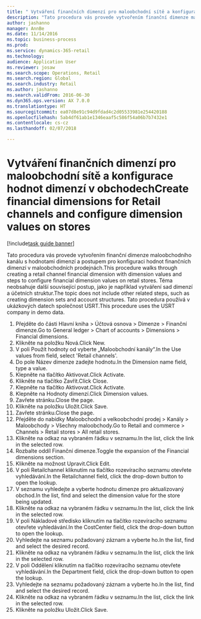 ```yaml
--- 
title: " Vytváření finančních dimenzí pro maloobchodní sítě a konfigurace hodnot dimenzí v obchodech"
description: "Tato procedura vás provede vytvořením finanční dimenze maloobchodního kanálu s hodnotami dimenzí a postupem pro konfiguraci hodnot finančních dimenzí v maloobchodních prodejnách."
author: jashanno
manager: AnnBe
ms.date: 11/14/2016
ms.topic: business-process
ms.prod: 
ms.service: dynamics-365-retail
ms.technology: 
audience: Application User
ms.reviewer: josaw
ms.search.scope: Operations, Retail
ms.search.region: Global
ms.search.industry: Retail
ms.author: jashanno
ms.search.validFrom: 2016-06-30
ms.dyn365.ops.version: AX 7.0.0
ms.translationtype: HT
ms.sourcegitcommit: ea07d8e91c94d9fdad4c2d05533981e254420188
ms.openlocfilehash: 5ab4df61ab1e1346eaaf5c586f54a06b7b7432e1
ms.contentlocale: cs-cz
ms.lasthandoff: 02/07/2018

---
```

# <a name="create-financial-dimensions-for-retail-channels-and-configure-dimension-values-on-stores"></a><span data-ttu-id="e8ec7-103"> Vytváření finančních dimenzí pro maloobchodní sítě a konfigurace hodnot dimenzí v obchodech</span><span class="sxs-lookup"><span data-stu-id="e8ec7-103">Create financial dimensions for Retail channels and configure dimension values on stores</span></span>

[!include[task guide banner](../includes/task-guide-banner.md)]

<span data-ttu-id="e8ec7-104">Tato procedura vás provede vytvořením finanční dimenze maloobchodního kanálu s hodnotami dimenzí a postupem pro konfiguraci hodnot finančních dimenzí v maloobchodních prodejnách.</span><span class="sxs-lookup"><span data-stu-id="e8ec7-104">This procedure walks through creating a retail channel financial dimension with dimension values and steps to configure financial dimension values on retail stores.</span></span> <span data-ttu-id="e8ec7-105">Téma neobsahuje další související postup, jako je například vytváření sad dimenzí a účetních struktur.</span><span class="sxs-lookup"><span data-stu-id="e8ec7-105">The topic does not include other related steps, such as creating dimension sets and account structures.</span></span> <span data-ttu-id="e8ec7-106">Tato procedura používá v ukázkových datech společnost USRT.</span><span class="sxs-lookup"><span data-stu-id="e8ec7-106">This procedure uses the USRT company in demo data.</span></span>

1. <span data-ttu-id="e8ec7-107">Přejděte do části Hlavní kniha > Účtová osnova > Dimenze > Finanční dimenze.</span><span class="sxs-lookup"><span data-stu-id="e8ec7-107">Go to General ledger > Chart of accounts > Dimensions > Financial dimensions.</span></span>
2. <span data-ttu-id="e8ec7-108">Klikněte na položku Nová.</span><span class="sxs-lookup"><span data-stu-id="e8ec7-108">Click New.</span></span>
3. <span data-ttu-id="e8ec7-109">V poli Použít hodnoty od vyberte „Maloobchodní kanály“.</span><span class="sxs-lookup"><span data-stu-id="e8ec7-109">In the Use values from field, select 'Retail channels'.</span></span>
4. <span data-ttu-id="e8ec7-110">Do pole Název dimenze zadejte hodnotu.</span><span class="sxs-lookup"><span data-stu-id="e8ec7-110">In the Dimension name field, type a value.</span></span>
5. <span data-ttu-id="e8ec7-111">Klepněte na tlačítko Aktivovat.</span><span class="sxs-lookup"><span data-stu-id="e8ec7-111">Click Activate.</span></span>
6. <span data-ttu-id="e8ec7-112">Klikněte na tlačítko Zavřít.</span><span class="sxs-lookup"><span data-stu-id="e8ec7-112">Click Close.</span></span>
7. <span data-ttu-id="e8ec7-113">Klepněte na tlačítko Aktivovat.</span><span class="sxs-lookup"><span data-stu-id="e8ec7-113">Click Activate.</span></span>
8. <span data-ttu-id="e8ec7-114">Klepněte na Hodnoty dimenzí.</span><span class="sxs-lookup"><span data-stu-id="e8ec7-114">Click Dimension values.</span></span>
9. <span data-ttu-id="e8ec7-115">Zavřete stránku.</span><span class="sxs-lookup"><span data-stu-id="e8ec7-115">Close the page.</span></span>
10. <span data-ttu-id="e8ec7-116">Klikněte na položku Uložit.</span><span class="sxs-lookup"><span data-stu-id="e8ec7-116">Click Save.</span></span>
11. <span data-ttu-id="e8ec7-117">Zavřete stránku.</span><span class="sxs-lookup"><span data-stu-id="e8ec7-117">Close the page.</span></span>
12. <span data-ttu-id="e8ec7-118">Přejděte do nabídky Maloobchodní a velkoobchodní prodej > Kanály > Maloobchody > Všechny maloobchody.</span><span class="sxs-lookup"><span data-stu-id="e8ec7-118">Go to Retail and commerce > Channels > Retail stores > All retail stores.</span></span>
13. <span data-ttu-id="e8ec7-119">Klikněte na odkaz na vybraném řádku v seznamu.</span><span class="sxs-lookup"><span data-stu-id="e8ec7-119">In the list, click the link in the selected row.</span></span>
14. <span data-ttu-id="e8ec7-120">Rozbalte oddíl Finanční dimenze.</span><span class="sxs-lookup"><span data-stu-id="e8ec7-120">Toggle the expansion of the Financial dimensions section.</span></span>
15. <span data-ttu-id="e8ec7-121">Klikněte na možnost Upravit.</span><span class="sxs-lookup"><span data-stu-id="e8ec7-121">Click Edit.</span></span>
16. <span data-ttu-id="e8ec7-122">V poli Retailchannel kliknutím na tlačítko rozevíracího seznamu otevřete vyhledávání.</span><span class="sxs-lookup"><span data-stu-id="e8ec7-122">In the Retailchannel field, click the drop-down button to open the lookup.</span></span>
17. <span data-ttu-id="e8ec7-123">V seznamu vyhledejte a vyberte hodnotu dimenze pro aktualizovaný obchod.</span><span class="sxs-lookup"><span data-stu-id="e8ec7-123">In the list, find and select the dimension value for the store being updated.</span></span>
18. <span data-ttu-id="e8ec7-124">Klikněte na odkaz na vybraném řádku v seznamu.</span><span class="sxs-lookup"><span data-stu-id="e8ec7-124">In the list, click the link in the selected row.</span></span>
19. <span data-ttu-id="e8ec7-125">V poli Nákladové středisko kliknutím na tlačítko rozevíracího seznamu otevřete vyhledávání.</span><span class="sxs-lookup"><span data-stu-id="e8ec7-125">In the CostCenter field, click the drop-down button to open the lookup.</span></span>
20. <span data-ttu-id="e8ec7-126">Vyhledejte na seznamu požadovaný záznam a vyberte ho.</span><span class="sxs-lookup"><span data-stu-id="e8ec7-126">In the list, find and select the desired record.</span></span>
21. <span data-ttu-id="e8ec7-127">Klikněte na odkaz na vybraném řádku v seznamu.</span><span class="sxs-lookup"><span data-stu-id="e8ec7-127">In the list, click the link in the selected row.</span></span>
22. <span data-ttu-id="e8ec7-128">V poli Oddělení kliknutím na tlačítko rozevíracího seznamu otevřete vyhledávání.</span><span class="sxs-lookup"><span data-stu-id="e8ec7-128">In the Department field, click the drop-down button to open the lookup.</span></span>
23. <span data-ttu-id="e8ec7-129">Vyhledejte na seznamu požadovaný záznam a vyberte ho.</span><span class="sxs-lookup"><span data-stu-id="e8ec7-129">In the list, find and select the desired record.</span></span>
24. <span data-ttu-id="e8ec7-130">Klikněte na odkaz na vybraném řádku v seznamu.</span><span class="sxs-lookup"><span data-stu-id="e8ec7-130">In the list, click the link in the selected row.</span></span>
25. <span data-ttu-id="e8ec7-131">Klikněte na položku Uložit.</span><span class="sxs-lookup"><span data-stu-id="e8ec7-131">Click Save.</span></span>


